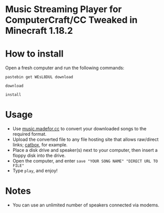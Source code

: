 # Music Streaming Player for ComputerCraft/CC Tweaked in Minecraft 1.18.2

# How to install

Open a fresh computer and run the following commands:
```
pastebin get WEsL8DUL download
```
```
download
```
```
install
````

# Usage

* Use [music.madefor.cc](https://music.madefor.cc/) to convert your downloaded songs to the required format.
* Upload the converted file to any file hosting site that allows raw/direct links; [catbox](https://catbox.moe/), for example.
* Place a disk drive and speaker(s) next to your computer, then insert a floppy disk into the drive.
* Open the computer, and enter `save "YOUR SONG NAME" "DIRECT URL TO FILE"`
* Type `play`, and enjoy!

# Notes

* You can use an unlimited number of speakers connected via modems.
